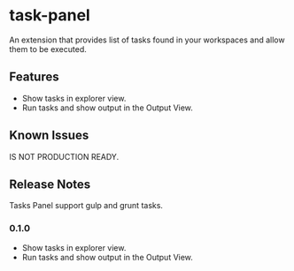 # task-panel

An extension that provides list of tasks found in your workspaces and allow them to be executed.

## Features

- Show tasks in explorer view.
- Run tasks and show output in the Output View.

## Known Issues

IS NOT PRODUCTION READY.

## Release Notes

Tasks Panel support gulp and grunt tasks.

### 0.1.0

- Show tasks in explorer view.
- Run tasks and show output in the Output View.
